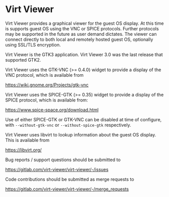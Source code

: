 # Virt Viewer

Virt Viewer provides a graphical viewer for the guest OS
display. At this time is supports guest OS using the VNC
or SPICE protocols. Further protocols may be supported in
the future as user demand dictates. The viewer can connect
directly to both local and remotely hosted guest OS, optionally
using SSL/TLS encryption.

Virt Viewer is the GTK3 application. Virt Viewer 3.0 was
the last release that supported GTK2.

Virt Viewer uses the GTK-VNC (>= 0.4.0) widget to provide a
display of the VNC protocol, which is available from

  https://wiki.gnome.org/Projects/gtk-vnc

Virt Viewer uses the SPICE-GTK (>= 0.35) widget to provide a
display of the SPICE protocol, which is available from:

  https://www.spice-space.org/download.html

Use of either SPICE-GTK or GTK-VNC can be disabled at time
of configure, with `--without-gtk-vnc` or `--without-spice-gtk`
respectively.

Virt Viewer uses libvirt to lookup information about the
guest OS display. This is available from

  https://libvirt.org/

Bug reports / support questions should be submitted to

  https://gitlab.com/virt-viewer/virt-viewer/-/issues

Code contributions should be submitted as merge requests to

  https://gitlab.com/virt-viewer/virt-viewer/-/merge_requests
